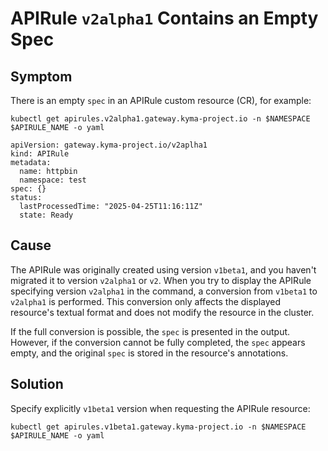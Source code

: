 <!-- loio88fd826444b14f8d9424ca856613c141 -->

# APIRule `v2alpha1` Contains an Empty Spec



<a name="loio88fd826444b14f8d9424ca856613c141__section_emq_cl5_gfc"/>

## Symptom

There is an empty `spec` in an APIRule custom resource \(CR\), for example:

```
kubectl get apirules.v2alpha1.gateway.kyma-project.io -n $NAMESPACE $APIRULE_NAME -o yaml
```

```
apiVersion: gateway.kyma-project.io/v2aplha1
kind: APIRule
metadata:
  name: httpbin
  namespace: test
spec: {}
status:
  lastProcessedTime: "2025-04-25T11:16:11Z"
  state: Ready
```



<a name="loio88fd826444b14f8d9424ca856613c141__section_zzc_dl5_gfc"/>

## Cause

The APIRule was originally created using version `v1beta1`, and you haven't migrated it to version `v2alpha1` or `v2`. When you try to display the APIRule specifying version `v2alpha1` in the command, a conversion from `v1beta1` to `v2alpha1` is performed. This conversion only affects the displayed resource's textual format and does not modify the resource in the cluster.

If the full conversion is possible, the `spec` is presented in the output. However, if the conversion cannot be fully completed, the `spec` appears empty, and the original `spec` is stored in the resource's annotations.



<a name="loio88fd826444b14f8d9424ca856613c141__section_g12_dl5_gfc"/>

## Solution

Specify explicitly `v1beta1` version when requesting the APIRule resource:

```
kubectl get apirules.v1beta1.gateway.kyma-project.io -n $NAMESPACE $APIRULE_NAME -o yaml
```

